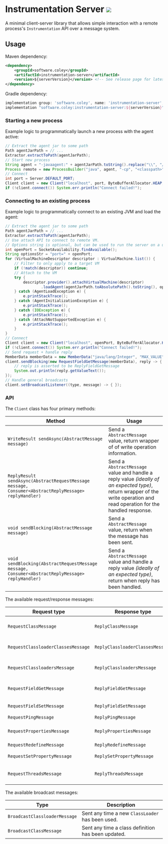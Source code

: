 # Instrumentation Server [![](https://jitpack.io/v/Col-E/InstrumentationServer.svg)](https://jitpack.io/#Col-E/InstrumentationServer)

A minimal client-server library that allows simple interaction with a remote process's `Instrumentation` API over a message system.

## Usage

Maven dependency:
```xml
<dependency>
    <groupId>software.coley</groupId>
    <artifactId>instrumentation-server</artifactId>
    <version>${serverVersion}</version> <!-- See release page for latest version -->
</dependency>
```

Gradle dependency:
```groovy
implementation group: 'software.coley', name: 'instrumentation-server', version: serverVersion
implementation "software.coley:instrumentation-server:${serverVersion}"
```

### Starting a new process

Example logic to programmatically launch a new process with the agent active:
```java
// Extract the agent jar to some path
Path agentJarPath = // ...
Extractor.extractToPath(agentJarPath);
// Start new process
String agent = "-javaagent:" + agentJarPath.toString().replace("\\", "/");
Process remote = new ProcessBuilder("java", agent, "-cp", "<classpath>", "<main-class>").start();
// Connect
int port = Server.DEFAULT_PORT;
Client client = new Client("localhost", port, ByteBufferAllocator.HEAP, MessageFactory.create());
if (!client.connect()) System.err.println("Connect failed!");
```

### Connecting to an existing process

Example logic to programmatically connect to an existing JVM and load the agent:
```java
// Extract the agent jar to some path
Path agentJarPath = // ...
Extractor.extractToPath(agentJarPath);
// Use attach API to connect to remote VM.
// Options string is optional, but can be used to run the server on a unique port.
int openPort = SocketAvailability.findAvailable();
String optionsStr = "port=" + openPort;
for (VirtualMachineDescriptor descriptor : VirtualMachine.list()) {
    // Filter to only apply to a target VM
    if (!match(descriptor)) continue;
    // Attach to the VM
    try {
        descriptor.provider().attachVirtualMachine(descriptor)
                .loadAgent(agentJarPath.toAbsolutePath().toString(), optionsStr);
    } catch (AgentLoadException e) {
        e.printStackTrace();
    } catch (AgentInitializationException e) {
        e.printStackTrace();
    } catch (IOException e) {
        e.printStackTrace();
    } catch (AttachNotSupportedException e) {
        e.printStackTrace();
    }
}
// Connect
Client client = new Client("localhost", openPort, ByteBufferAllocator.HEAP);
if (!client.connect()) System.err.println("Connect failed!");
// Send request + handle reply
MemberData memberData = new MemberData("java/lang/Integer", "MAX_VALUE", "I");
client.sendBlocking(new RequestFieldGetMessage(memberData), reply -> {
    // reply is asserted to be ReplyFieldGetMessage
    System.out.println(reply.getValueText());
});
// Handle general broadcasts
client.setBroadcastListener((type, message) -> { });
```

### API

The `Client` class has four primary methods:

| Method                                                                                               | Usage |
|------------------------------------------------------------------------------------------------------|-------|
| `WriteResult sendAsync(AbstractMessage message)`                                                     | Send a `AbstractMessage` value, return wrapper of of write operation information. |
| `ReplyResult sendAsync(AbstractRequestMessage message, Consumer<AbstractReplyMessage> replyHandler)` | Send a `AbstractMessage` value and handle a reply value _(ideally of an expected type)_, return wrapper of the write operation and read operation for the handled response. |
| `void sendBlocking(AbstractMessage message)`                                                         | Send a `AbstractMessage` value, return when the message has been sent. |
| `void sendBlocking(AbstractRequestMessage message, Consumer<AbstractReplyMessage> replyHandler)`     | Send a `AbstractMessage` value and handle a reply value _(ideally of an expected type)_, return when reply has been handled. |

The available request/response messages:

| Request type                       | Response type                    | Description |
|------------------------------------|----------------------------------|-------------|
| `RequestClassMessage`              | `ReplyClassMessage`              | Get the `byte[]` of a class, wrapped as a `ClassData` type. |
| `RequestClassloaderClassesMessage` | `ReplyClassloaderClassesMessage` | Get the names of classes belonging to a given `ClassLoader`. |
| `RequestClassloadersMessage`       | `ReplyClassloadersMessage`       | Get the `int loaderId` values of all `ClassLoader` values. |
| `RequestFieldGetMessage`           | `ReplyFieldGetMessage`           | Get the `String` representation of a `static` field's value. |
| `RequestFieldSetMessage`           | `ReplyFieldSetMessage`           | Set the value of a `static` field's value. |
| `RequestPingMessage`               | `ReplyPingMessage`               | Ping pong. |
| `RequestPropertiesMessage`         | `ReplyPropertiesMessage`         | Get the `System.getProperties()` values. |
| `RequestRedefineMessage`           | `ReplyRedefineMessage`           | Redefine a class. |
| `RequestSetPropertyMessage`        | `ReplySetPropertyMessage`        | Set a value within the `System.getProperties()`. |
| `RequestThreadsMessage`            | `ReplyThreadsMessage`            | Get thread information about all running threads. |

The available broadcast messages:

| Type                          | Description |
|-------------------------------|-------------|
| `BroadcastClassloaderMessage` | Sent any time a new `ClassLoader` has been used. |
| `BroadcastClassMessage`       | Sent any time a class definition has been updated. |